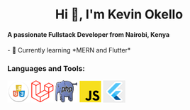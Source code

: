 

<h1 align="center">Hi 👋, I'm Kevin Okello</h1>
<h4 >A passionate Fullstack Developer from Nairobi, Kenya</h4>
- 🌱 Currently learning *MERN and Flutter*
<h3 align="left">Languages and Tools:</h3>
<p align="left"> 
<a rel="noreferrer"> 
<img src="hcj.png" alt="php" width="50" height="50"/> 
</a> 
  <a rel="noreferrer"> 
<img src="laravel.png" alt="php" width="50" height="50"/> 
</a> 
  <a rel="noreferrer"> 
<img src="php.jpg" alt="php" width="50" height="50"/> 
</a> 
  <a rel="noreferrer"> 
<img src="jss.png" alt="php" width="50" height="50"/> 
</a> 
  <a rel="noreferrer"> 
<img src="flutter.png" alt="php" width="50" height="50"/> 
</a> 
</p>
